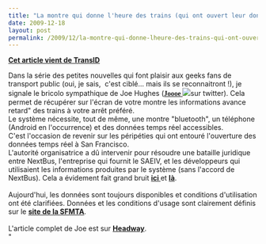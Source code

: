 ```yaml
---
title: "La montre qui donne l'heure des trains (qui ont ouvert leur données) !"
date: 2009-12-18
layout: post
permalink: /2009/12/la-montre-qui-donne-lheure-des-trains-qui-ont-ouvert-leur-donnees.html
---
```


<p><strong><span style="text-decoration: underline"><a href="http://transid.blogspot.com/2009/12/la-montre-qui-donne-lheure-des-trains.html" target="_blank">Cet article vient de TransID</a></span></strong></p> <div><span><span><span>Dans la série des petites nouvelles qui font plaisir aux geeks fans de transport public (oui, je sais,  c'est ciblé... mais ils se reconnaitront !), je signale le bricolo sympathique de Joe Hughes (</span><a href="http://twitter.com/joooe"><strong><span style="font-family: Trebuchet MS">Joooe <img class="snap_preview_icon " id="snap_com_shot_link_icon" src="http://i.ixnp.com/images/v6.18/t.gif" /></span></strong></a><span>sur twitter). Cela permet de récupérer sur l'écran de votre montre les informations avance retard" des trains à votre arrêt préféré. </span></span></span><br /></div> <div><a href=""/wp-content/uploads/sites/6/old/6a0120a66d2ad4970b012876658ccf970c-pi.jpg""><img alt=""Montre"" border=""0"" class=""asset asset-image at-xid-6a0120a66d2ad4970b012876658ccf970c "" src=""/wp-content/uploads/sites/6/old/6a0120a66d2ad4970b012876658ccf970c-500pi.jpg"" title=""Montre"" /></a> </div> <div><span><span><span>Le système nécessite, tout de même, une montre "bluetooth", un téléphone (Android en l'occurrence) et des données temps réel accessibles. </span></span></span><br /></div> <div><span><span><span>C'est l'occasion de revenir sur les péripéties qui ont entouré l'ouverture des données temps réel à San Francisco.</span></span></span><br /></div> <div><span><span><span>L'autorité organisatrice a dû intervenir pour résoudre une bataille juridique entre NextBus, l'entreprise qui fournit le SAEIV, et les développeurs qui utilisaient les informations produites par le système (sans l'accord de NextBus). Cela a évidement fait grand bruit </span><a href=""http://sfappeal.com/news/2009/06/who-owns-sfmta-arrival-data.php""><strong><span style=""font-family: Trebuchet MS"">ici <img class=""snap_preview_icon "" id=""snap_com_shot_link_icon"" src=""http://i.ixnp.com/images/v6.18/t.gif"" /></span></strong></a><span>et </span><a href=""http://sf.streetsblog.org/2009/06/26/does-nextbus-own-real-time-muni-arrival-times/""><strong><span style=""font-family: Trebuchet MS"">là<img class=""snap_preview_icon "" id=""snap_com_shot_link_icon"" src=""http://i.ixnp.com/images/v6.18/t.gif"" /></span></strong></a><span>. </span></span></span><span><span><br /></span></span><br /></div> <div><span><span><span>Aujourd'hui, les données sont toujours disponibles et conditions d'utilisation ont été clarifiées. Données et les conditions d'usage sont clairement définis sur le </span><a href=""http://www.sfmta.com/cms/asite/nextmunidata.htm""><strong><span style=""font-family: Trebuchet MS"">site de la SFMTA<img class=""snap_preview_icon "" id=""snap_com_shot_link_icon"" src=""http://i.ixnp.com/images/v6.18/t.gif"" /></span></strong></a><span>. </span></span></span><span><span><br /></span></span><br /><span><span><span>L'article complet de Joe est sur </span><a href=""http://headwayblog.com/2009/12/14/telling-time-with-openrealtime-data/""><strong><span style=""font-family: Trebuchet MS"">Headway<img class=""snap_preview_icon "" id=""snap_com_shot_link_icon"" src=""http://i.ixnp.com/images/v6.18/t.gif"" /></span></strong></a><span>.</span></span></span></div>"